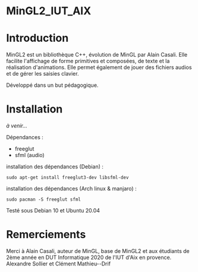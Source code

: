 # MinGL2_IUT_AIX

# Introduction

MinGL2 est un bibliothèque C++, évolution de MinGL par Alain Casali. Elle facilite l'affichage de forme primitives et composées, de texte et la réalisation d'animations. Elle permet également de jouer des fichiers audios et de gérer les saisies clavier.

Développé dans un but pédagogique.

# Installation

*à venir...*

Dépendances : 
* freeglut
* sfml (audio)

installation des dépendances (Debian) :
```
sudo apt-get install freeglut3-dev libsfml-dev
```
installation des dépendances (Arch linux & manjaro) : 
```
sudo pacman -S freeglut sfml
```

Testé sous Debian 10 et Ubuntu 20.04

# Remerciements

Merci à Alain Casali, auteur de MinGL, base de MinGL2 et aux étudiants de 2ème année en DUT Informatique 2020 de l'IUT d'Aix en provence.  
Alexandre Sollier et Clément Mathieu--Drif

